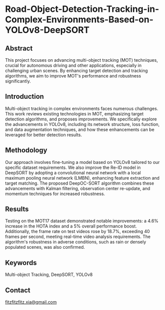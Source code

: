 # Road-Object-Detection-Tracking-in-Complex-Environments-Based-on-YOLOv8-DeepSORT

## Abstract
This project focuses on advancing multi-object tracking (MOT) techniques, crucial for autonomous driving and other applications, especially in challenging urban scenes. By enhancing target detection and tracking algorithms, we aim to improve MOT's performance and robustness significantly.

## Introduction
Multi-object tracking in complex environments faces numerous challenges. This work reviews existing technologies in MOT, emphasizing target detection algorithms, and proposes improvements. We specifically explore the advancements in YOLOv8, including its network structure, loss function, and data augmentation techniques, and how these enhancements can be leveraged for better detection results.

## Methodology
Our approach involves fine-tuning a model based on YOLOv8 tailored to our specific dataset requirements. We also improve the Re-ID model in DeepSORT by adopting a convolutional neural network with a local maximum pooling neural network (LMBN), enhancing feature extraction and target matching. The proposed DeepOC-SORT algorithm combines these advancements with Kalman filtering, observation center re-update, and momentum techniques for increased robustness.

## Results
Testing on the MOT17 dataset demonstrated notable improvements: a 4.6% increase in the HOTA index and a 5% overall performance boost. Additionally, the frame rate on test videos rose by 18.7%, exceeding 40 frames per second, meeting real-time video analysis requirements. The algorithm's robustness in adverse conditions, such as rain or densely populated scenes, was also confirmed.

## Keywords
Multi-object Tracking, DeepSORT, YOLOv8


## Contact
fitzfitzfitz.xia@gmail.com
